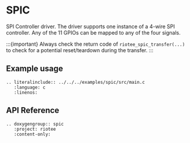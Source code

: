 # SPIC

SPI Controller driver.
The driver supports one instance of a 4-wire SPI controller.
Any of the 11 GPIOs can be mapped to any of the four signals.

:::{important}
Always check the return code of `riotee_spic_transfer(...)` to check for a potential reset/teardown during the transfer.
:::

## Example usage

```{eval-rst}
.. literalinclude:: ../../../examples/spic/src/main.c
   :language: c
   :linenos:
```

## API Reference

```{eval-rst}
.. doxygengroup:: spic
   :project: riotee
   :content-only:
```